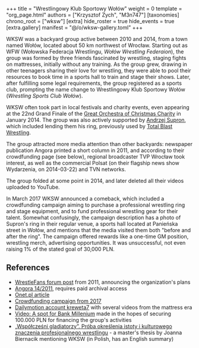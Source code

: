 +++
title = "Wrestlingowy Klub Sportowy Wołów"
weight = 0
template = "org_page.html"
authors = ["Krzysztof Zych", "M3n747"]
[taxonomies]
chrono_root = ["wksw"]
[extra]
hide_roster = true
hide_events = true
[extra.gallery]
manifest = "@/o/wksw-gallery.toml"
+++

WKSW was a backyard group active between 2010 and 2014, from a town named Wołów, located about 50&nbsp;km northwest of Wrocław.
Starting out as WFW (Wołowska Federacja Wrestlingu, _Wołów Wrestling Federaion_), the group was formed by three friends fascinated by wrestling, staging fights on mattresses, initially without any training.
As the group grew, drawing in other teenagers sharing their love for wrestling, they were able to pool their resources to book time in a sports hall to train and stage their shows.
Later, after fulfilling some legal requirements, the group registered as a sports club, prompting the name change to Wrestlingowy Klub Sportowy Wołów (_Wrestling Sports Club Wołów_).

WKSW often took part in local festivals and charity events, even appearing at the 22nd Grand Finale of the [Great Orchestra of Christmas Charity][wosp] in January 2014. The group was also actively supported by [Andrzej Supron](@/w/andrzej-supron.md), which included lending them his ring, previously used by [Total Blast Wrestling](@/o/tbw.md).

The group attracted more media attention than other backyards: newspaper publication Angora printed a short column in 2011, and according to their crowdfunding page (see below), regional broadcaster TVP Wrocław took interest, as well as the commercial Polsat (on their flagship news show Wydarzenia, on 2014-03-22) and TVN networks.

The group folded at some point in 2014, and later deleted all their videos uploaded to YouTube.

In March 2017 WKSW announced a comeback, which included a crowdfunding campaign aiming to purchase a professional wrestling ring and stage equipment, and to fund professional wrestling gear for their talent.
Somewhat confusingly, the campaign description has a photo of Supron's ring in their regular venue, a sports hall located at Panieńska street in Wołów, and mentions that the media visited them both "before and after the ring".
The campaign offered rewards like a one-time GM position, wrestling merch, advertising opportunities.
It was unsuccessful, not even raising 1% of the stated goal of 30,000&nbsp;PLN.

## References

* [WrestleFans forum post](https://wrestlefans.pl/forum/viewtopic.php?f=1&t=26489) from 2011, announcing the organization's plans
* [Angora 14/2011](https://www.angora.com.pl/spis.php?y=2011&w=14), requires paid archival access
* [Onet.pl article](https://wiadomosci.onet.pl/wroclaw/wrestling-w-wolowie/7ptcjtw)
* [Crowdfunding campaign from 2017](https://polakpotrafi.pl/projekt/wrestling)
* [Dailymotion account kreweta7](https://www.dailymotion.com/kreweta7) with several videos from the mattress era
* [Video: A spot for Bank Millenium](https://www.youtube.com/watch?v=l8mAjNS43Sg) made in the hopes of securing 100.000&nbsp;PLN for financing the group's activities
* [„Współcześni gladiatorzy”. Próba określenia istoty i kulturowego znaczenia profesjonalnego wrestlingu](https://cejsh.icm.edu.pl/cejsh/element/bwmeta1.element.desklight-1e44a0cd-ebc7-4ca8-bbfd-2244454ddc3c) - a master's thesis by Joanna Biernacik mentioning WKSW (in Polish, has an English summary)

[wosp]: https://en.wikipedia.org/wiki/Great_Orchestra_of_Christmas_Charity
